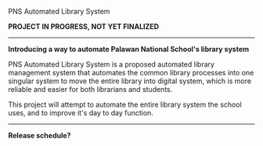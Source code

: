 PNS Automated Library System

**PROJECT IN PROGRESS, NOT YET FINALIZED**

-----------------------------------------------
**Introducing a way to automate Palawan National School's library system**

PNS Automated Library System is a proposed automated library management system that automates the common library processes into one singular system to
move the entire library into digital system, which is more reliable and easier for both librarians and students. 

This project will attempt to automate the entire library system the school uses, and to improve it's day to day function. 

-----------------------------------------------
**Release schedule?**



